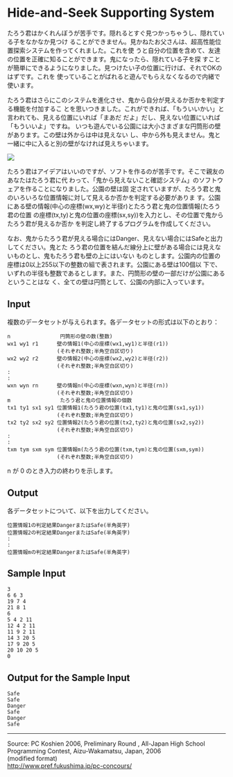 # Hide-and-Seek Supporting System

たろう君はかくれんぼうが苦手です。隠れるとすぐ見つかっちゃうし、隠れている子をなかなか見つけ ることができません。見かねたお父さんは、超高性能位置探索システムを作ってくれました。これを使 うと自分の位置を含めて、友達の位置を正確に知ることができます。鬼になったら、隠れている子を探 すことが簡単にできるようになりました。見つけたい子の位置に行けば、それでOKのはずです。これを 使っていることがばれると遊んでもらえなくなるので内緒で使います。

たろう君はさらにこのシステムを進化させ、鬼から自分が見えるか否かを判定する機能を付加するこ とを思いつきました。これができれば、「もういいかい」と言われても、見える位置にいれば「まあだ だよ」だし、見えない位置にいれば「もういいよ」ですね。 いつも遊んでいる公園には大小さまざまな円筒形の壁があります。この壁は外からは中は見えない し、中から外も見えません。鬼と一緒に中に入ると別の壁がなければ見えちゃいます。

![][1]

たろう君はアイデアはいいのですが、ソフトを作るのが苦手です。そこで親友のあなたはたろう君に代 わって、「鬼から見えないこと確認システム」のソフトウェアを作ることになりました。公園の壁は固 定されていますが、たろう君と鬼のいろいろな位置情報に対して見えるか否かを判定する必要がありま す。公園にある壁の情報(中心の座標(wx,wy)と半径r)とたろう君と鬼の位置情報(たろう君の位置 の座標(tx,ty)と鬼の位置の座標(sx,sy))を入力とし、その位置で鬼からたろう君が見えるか否か を判定し終了するプログラムを作成してください。

なお、鬼からたろう君が見える場合にはDanger、見えない場合にはSafeと出力してください。鬼とた ろう君の位置を結んだ線分上に壁がある場合には見えないものとし、鬼もたろう君も壁の上にはいない ものとします。公園内の位置の座標は0以上255以下の整数の組で表されます。公園にある壁は100個以 下で、いずれの半径も整数であるとします。また、円筒形の壁の一部だけが公園にあるということはな く、全ての壁は円筒として、公園の内部に入っています。

## Input

複数のデータセットが与えられます。各データセットの形式は以下のとおり：

    n                円筒形の壁の数(整数)
    wx1 wy1 r1      壁の情報1(中心の座標(wx1,wy1)と半径(r1))
                    (それぞれ整数;半角空白区切り)
    wx2 wy2 r2      壁の情報2(中心の座標(wx2,wy2)と半径(r2))
                    (それぞれ整数;半角空白区切り)
    :
    :
    wxn wyn rn      壁の情報n(中心の座標(wxn,wyn)と半径(rn))
                    (それぞれ整数;半角空白区切り)
    m                たろう君と鬼の位置情報の個数
    tx1 ty1 sx1 sy1 位置情報1(たろう君の位置(tx1,ty1)と鬼の位置(sx1,sy1))
                    (それぞれ整数;半角空白区切り)
    tx2 ty2 sx2 sy2 位置情報2(たろう君の位置(tx2,ty2)と鬼の位置(sx2,sy2))
                    (それぞれ整数;半角空白区切り)
    :
    :
    txm tym sxm sym 位置情報m(たろう君の位置(txm,tym)と鬼の位置(sxm,sym))
                    (それぞれ整数;半角空白区切り)

n が 0 のとき入力の終わりを示します。

## Output

各データセットについて、以下を出力してください。

    位置情報1の判定結果DangerまたはSafe(半角英字)
    位置情報2の判定結果DangerまたはSafe(半角英字)
    :
    :
    位置情報mの判定結果DangerまたはSafe(半角英字)

## Sample Input

    3
    6 6 3
    19 7 4
    21 8 1
    6
    5 4 2 11
    12 4 2 11
    11 9 2 11
    14 3 20 5
    17 9 20 5
    20 10 20 5
    0

## Output for the Sample Input

    Safe
    Safe
    Danger
    Safe
    Danger
    Safe

* * *

Source: PC Koshien 2006, Preliminary Round , All-Japan High School Programming Contest, Aizu-Wakamatsu, Japan, 2006   
(modified format)   
<http://www.pref.fukushima.jp/pc-concours/>

[1]: IMAGE1/hideandseek.gif
